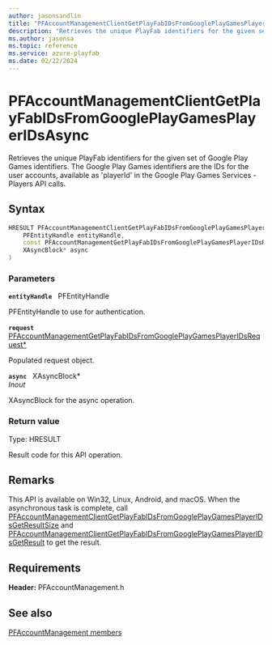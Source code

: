 ```yaml
---
author: jasonsandlin
title: "PFAccountManagementClientGetPlayFabIDsFromGooglePlayGamesPlayerIDsAsync"
description: "Retrieves the unique PlayFab identifiers for the given set of Google Play Games identifiers. The Google Play Games identifiers are the IDs for the user accounts, available as 'playerId' in the Google Play Games Services - Players API calls."
ms.author: jasonsa
ms.topic: reference
ms.service: azure-playfab
ms.date: 02/22/2024
---
```


# PFAccountManagementClientGetPlayFabIDsFromGooglePlayGamesPlayerIDsAsync  

Retrieves the unique PlayFab identifiers for the given set of Google Play Games identifiers. The Google Play Games identifiers are the IDs for the user accounts, available as 'playerId' in the Google Play Games Services - Players API calls.  

## Syntax  
  
```cpp
HRESULT PFAccountManagementClientGetPlayFabIDsFromGooglePlayGamesPlayerIDsAsync(  
    PFEntityHandle entityHandle,  
    const PFAccountManagementGetPlayFabIDsFromGooglePlayGamesPlayerIDsRequest* request,  
    XAsyncBlock* async  
)  
```  
  
### Parameters  
  
**`entityHandle`** &nbsp; PFEntityHandle  
  
PFEntityHandle to use for authentication.  
  
**`request`** &nbsp; [PFAccountManagementGetPlayFabIDsFromGooglePlayGamesPlayerIDsRequest*](../../pfaccountmanagementtypes/structs/pfaccountmanagementgetplayfabidsfromgoogleplaygamesplayeridsrequest.md)  
  
Populated request object.  
  
**`async`** &nbsp; XAsyncBlock*  
*_Inout_*  
  
XAsyncBlock for the async operation.  
  
  
### Return value
Type: HRESULT
  
Result code for this API operation.
  
## Remarks  
  
This API is available on Win32, Linux, Android, and macOS. When the asynchronous task is complete, call [PFAccountManagementClientGetPlayFabIDsFromGooglePlayGamesPlayerIDsGetResultSize](pfaccountmanagementclientgetplayfabidsfromgoogleplaygamesplayeridsgetresultsize.md) and [PFAccountManagementClientGetPlayFabIDsFromGooglePlayGamesPlayerIDsGetResult](pfaccountmanagementclientgetplayfabidsfromgoogleplaygamesplayeridsgetresult.md) to get the result.
  
## Requirements  
  
**Header:** PFAccountManagement.h
  
## See also  
[PFAccountManagement members](../pfaccountmanagement_members.md)  

  
  
